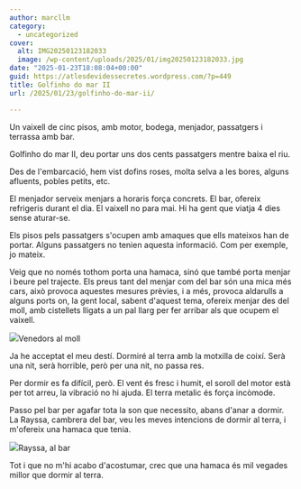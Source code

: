 ```yaml
---
author: marcllm
category:
  - uncategorized
cover:
  alt: IMG20250123182033
  image: /wp-content/uploads/2025/01/img20250123182033.jpg
date: "2025-01-23T18:08:04+00:00"
guid: https://atlesdevidessecretes.wordpress.com/?p=449
title: Golfinho do mar II
url: /2025/01/23/golfinho-do-mar-ii/

---
```

Un vaixell de cinc pisos, amb motor, bodega, menjador, passatgers i terrassa amb bar.

Golfinho do mar II, deu portar uns dos cents passatgers mentre baixa el riu.

Des de l'embarcació, hem vist dofins roses, molta selva a les bores, alguns afluents, pobles petits, etc.

El menjador serveix menjars a horaris força concrets. El bar, ofereix refrigeris durant el dia. El vaixell no para mai. Hi ha gent que viatja 4 dies sense aturar-se.

Els pisos pels passatgers s'ocupen amb amaques que ells mateixos han de portar. Alguns passatgers no tenien aquesta informació. Com per exemple, jo mateix.

Veig que no només tothom porta una hamaca, sinó que també porta menjar i beure pel trajecte. Els preus tant del menjar com del bar són una mica més cars, això provoca aquestes mesures prèvies, i a més, provoca aldarulls a alguns ports on, la gent local, sabent d'aquest tema, ofereix menjar des del moll, amb cistellets lligats a un pal llarg per fer arribar als que ocupem el vaixell.

![](/wp-content/uploads/2025/01/img202501230900028132632431719911842.jpg?w=1024)Venedors al moll

Ja he acceptat el meu destí. Dormiré al terra amb la motxilla de coixí. Serà una nit, serà horrible, però per una nit, no passa res.

Per dormir es fa difícil, però. El vent és fresc i humit, el soroll del motor està per tot arreu, la vibració no hi ajuda. El terra metalic és força incòmode.

Passo pel bar per agafar tota la son que necessito, abans d'anar a dormir. La Rayssa, cambrera del bar, veu les meves intencions de dormir al terra, i m'ofereix una hamaca que tenia.

![](/wp-content/uploads/2025/01/img202501231506155081392367439938696.jpg?w=1024)Rayssa, al bar

Tot i que no m'hi acabo d'acostumar, crec que una hamaca és mil vegades millor que dormir al terra.
